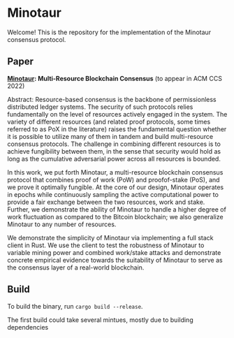 # Minotaur

Welcome! This is the repository for the implementation of the Minotaur consensus protocol.

## Paper

__[Minotaur](https://arxiv.org/pdf/2201.11780.pdf): Multi-Resource Blockchain Consensus__ (to appear in ACM CCS 2022)

Abstract: 
Resource-based consensus is the backbone of permissionless distributed ledger systems. The security of such protocols relies fundamentally on the level of resources actively engaged in the system. The variety of different resources (and related proof protocols, some times referred to as PoX in the literature) raises the fundamental question whether it is possible to utilize many of them in tandem and build multi-resource consensus protocols. The challenge in combining different resources is to achieve fungibility between them, in the sense that security would hold as long as the cumulative
adversarial power across all resources is bounded. 

In this work, we put forth Minotaur, a multi-resource blockchain consensus protocol that combines proof of work (PoW) and proofof-stake (PoS), and we prove it optimally fungible. At the core of our design, Minotaur operates in epochs while continuously sampling the active computational power to provide a fair exchange between the two resources, work and stake. Further, we demonstrate the ability of Minotaur to handle a higher degree of work fluctuation as compared to the Bitcoin blockchain; we also generalize Minotaur to any number of resources.

We demonstrate the simplicity of Minotaur via implementing a full stack client in Rust. We use the client to test the robustness of Minotaur to variable mining power and combined work/stake attacks and demonstrate concrete empirical evidence towards the suitability of Minotaur to serve as the consensus layer of a real-world blockchain.

## Build

To build the binary, run `cargo build --release`.

The first build could take several mintues, mostly due to building dependencies

